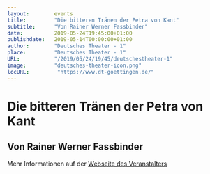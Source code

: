 ```yaml
---
layout:        events
title:         "Die bitteren Tränen der Petra von Kant"
subtitle:      "Von Rainer Werner Fassbinder"
date:          2019-05-24T19:45:00+01:00
publishdate:   2019-05-14T00:00:00+01:00
author:        "Deutsches Theater - 1"
place:         "Deutsches Theater - 1"
URL:           "/2019/05/24/19/45/deutschestheater-1"
image:         "deutsches-theater-icon.png"
locURL:         "https://www.dt-goettingen.de/"
---
```


Die bitteren Tränen der Petra von Kant
===========

Von Rainer Werner Fassbinder
-----------



Mehr Informationen auf der [Webseite des Veranstalters](https://www.dt-goettingen.de/stueck/die-bitteren-traenen-der-petra-von-kant/)
